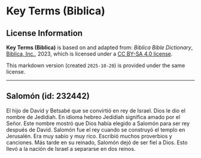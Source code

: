 # Key Terms (Biblica)

## License Information

**Key Terms (Biblica)** is based on and adapted from: _Biblica Bible Dictionary_, [Biblica, Inc.](https://www.biblica.com/), 2023, which is licensed under a [CC BY-SA 4.0 license](https://creativecommons.org/licenses/by-sa/4.0/legalcode.en).

This markdown version (created `2025-10-20`) is provided under the same license.



--------------------------------

## Salomón (id: 232442)

El hijo de David y Betsabé que se convirtió en rey de Israel. Dios le dio el nombre de Jedidiah. En idioma hebreo Jedidiah significa amado por el Señor. Este nombre mostró que Dios había elegido a Salomón para ser rey después de David. Salomón fue el rey cuando se construyó el templo en Jerusalén. Era muy sabio y muy rico. Escribió muchos proverbios y canciones. Más tarde en su reinado, Salomón dejó de ser fiel a Dios. Esto llevó a la nación de Israel a separarse en dos reinos.


